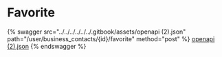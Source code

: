 # Favorite

{% swagger src="../../../../../../.gitbook/assets/openapi (2).json" path="/user/business_contacts/{id}/favorite" method="post" %}
[openapi (2).json](<../../../../../../.gitbook/assets/openapi (2).json>)
{% endswagger %}
